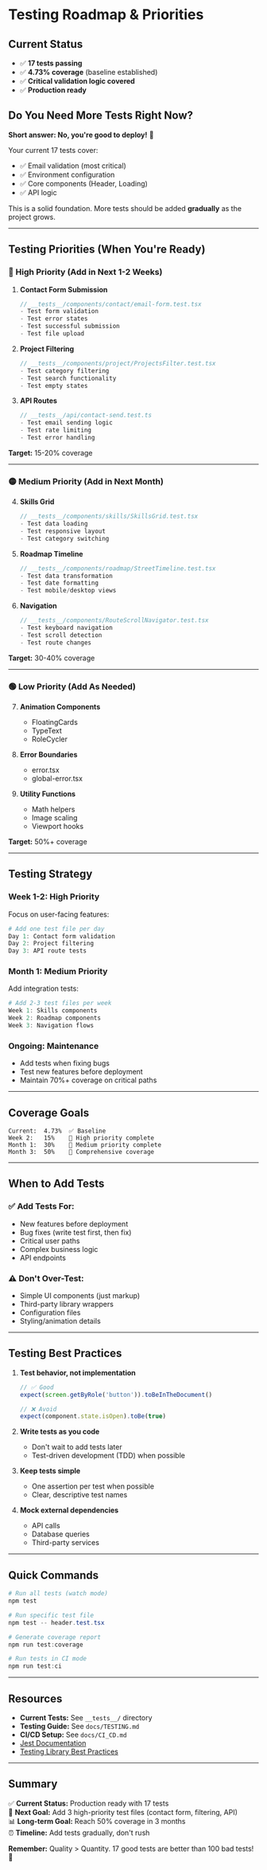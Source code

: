 # Testing Roadmap & Priorities

## Current Status
- ✅ **17 tests passing**
- ✅ **4.73% coverage** (baseline established)
- ✅ **Critical validation logic covered**
- ✅ **Production ready**

## Do You Need More Tests Right Now?

**Short answer: No, you're good to deploy!** 🚀

Your current 17 tests cover:
- ✅ Email validation (most critical)
- ✅ Environment configuration
- ✅ Core components (Header, Loading)
- ✅ API logic

This is a solid foundation. More tests should be added **gradually** as the project grows.

---

## Testing Priorities (When You're Ready)

### 🔴 High Priority (Add in Next 1-2 Weeks)

1. **Contact Form Submission**
   ```typescript
   // __tests__/components/contact/email-form.test.tsx
   - Test form validation
   - Test error states
   - Test successful submission
   - Test file upload
   ```

2. **Project Filtering**
   ```typescript
   // __tests__/components/project/ProjectsFilter.test.tsx
   - Test category filtering
   - Test search functionality
   - Test empty states
   ```

3. **API Routes**
   ```typescript
   // __tests__/api/contact-send.test.ts
   - Test email sending logic
   - Test rate limiting
   - Test error handling
   ```

**Target:** 15-20% coverage

---

### 🟡 Medium Priority (Add in Next Month)

4. **Skills Grid**
   ```typescript
   // __tests__/components/skills/SkillsGrid.test.tsx
   - Test data loading
   - Test responsive layout
   - Test category switching
   ```

5. **Roadmap Timeline**
   ```typescript
   // __tests__/components/roadmap/StreetTimeline.test.tsx
   - Test data transformation
   - Test date formatting
   - Test mobile/desktop views
   ```

6. **Navigation**
   ```typescript
   // __tests__/components/RouteScrollNavigator.test.tsx
   - Test keyboard navigation
   - Test scroll detection
   - Test route changes
   ```

**Target:** 30-40% coverage

---

### 🟢 Low Priority (Add As Needed)

7. **Animation Components**
   - FloatingCards
   - TypeText
   - RoleCycler

8. **Error Boundaries**
   - error.tsx
   - global-error.tsx

9. **Utility Functions**
   - Math helpers
   - Image scaling
   - Viewport hooks

**Target:** 50%+ coverage

---

## Testing Strategy

### Week 1-2: High Priority
Focus on user-facing features:
```powershell
# Add one test file per day
Day 1: Contact form validation
Day 2: Project filtering
Day 3: API route tests
```

### Month 1: Medium Priority
Add integration tests:
```powershell
# Add 2-3 test files per week
Week 1: Skills components
Week 2: Roadmap components
Week 3: Navigation flows
```

### Ongoing: Maintenance
- Add tests when fixing bugs
- Test new features before deployment
- Maintain 70%+ coverage on critical paths

---

## Coverage Goals

```
Current:  4.73%  ✅ Baseline
Week 2:   15%    🎯 High priority complete
Month 1:  30%    🎯 Medium priority complete
Month 3:  50%    🎯 Comprehensive coverage
```

---

## When to Add Tests

### ✅ Add Tests For:
- New features before deployment
- Bug fixes (write test first, then fix)
- Critical user paths
- Complex business logic
- API endpoints

### ⚠️ Don't Over-Test:
- Simple UI components (just markup)
- Third-party library wrappers
- Configuration files
- Styling/animation details

---

## Testing Best Practices

1. **Test behavior, not implementation**
   ```typescript
   // ✅ Good
   expect(screen.getByRole('button')).toBeInTheDocument()
   
   // ❌ Avoid
   expect(component.state.isOpen).toBe(true)
   ```

2. **Write tests as you code**
   - Don't wait to add tests later
   - Test-driven development (TDD) when possible

3. **Keep tests simple**
   - One assertion per test when possible
   - Clear, descriptive test names

4. **Mock external dependencies**
   - API calls
   - Database queries
   - Third-party services

---

## Quick Commands

```powershell
# Run all tests (watch mode)
npm test

# Run specific test file
npm test -- header.test.tsx

# Generate coverage report
npm run test:coverage

# Run tests in CI mode
npm run test:ci
```

---

## Resources

- **Current Tests:** See `__tests__/` directory
- **Testing Guide:** See `docs/TESTING.md`
- **CI/CD Setup:** See `docs/CI_CD.md`
- [Jest Documentation](https://jestjs.io/)
- [Testing Library Best Practices](https://testing-library.com/docs/react-testing-library/intro/)

---

## Summary

✅ **Current Status:** Production ready with 17 tests  
🎯 **Next Goal:** Add 3 high-priority test files (contact form, filtering, API)  
📊 **Long-term Goal:** Reach 50% coverage in 3 months  
⏰ **Timeline:** Add tests gradually, don't rush  

**Remember:** Quality > Quantity. 17 good tests are better than 100 bad tests! 🚀
